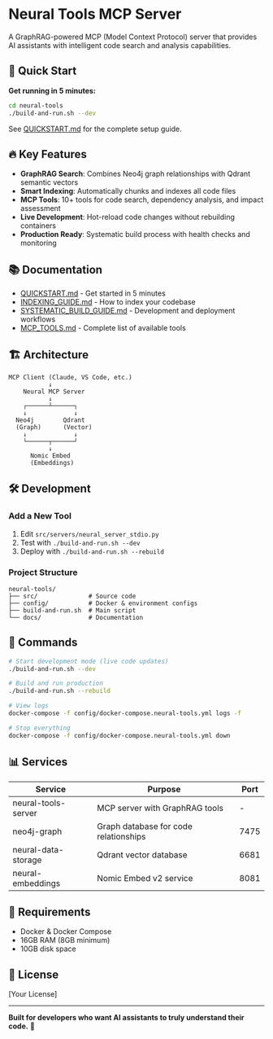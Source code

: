 # Neural Tools MCP Server

A GraphRAG-powered MCP (Model Context Protocol) server that provides AI assistants with intelligent code search and analysis capabilities.

## 🎯 Quick Start

**Get running in 5 minutes:**
```bash
cd neural-tools
./build-and-run.sh --dev
```

See [QUICKSTART.md](QUICKSTART.md) for the complete setup guide.

## 🔥 Key Features

- **GraphRAG Search**: Combines Neo4j graph relationships with Qdrant semantic vectors
- **Smart Indexing**: Automatically chunks and indexes all code files  
- **MCP Tools**: 10+ tools for code search, dependency analysis, and impact assessment
- **Live Development**: Hot-reload code changes without rebuilding containers
- **Production Ready**: Systematic build process with health checks and monitoring

## 📚 Documentation

- [QUICKSTART.md](QUICKSTART.md) - Get started in 5 minutes
- [INDEXING_GUIDE.md](INDEXING_GUIDE.md) - How to index your codebase
- [SYSTEMATIC_BUILD_GUIDE.md](SYSTEMATIC_BUILD_GUIDE.md) - Development and deployment workflows
- [MCP_TOOLS.md](MCP_TOOLS.md) - Complete list of available tools

## 🏗️ Architecture

```
MCP Client (Claude, VS Code, etc.)
           ↓
    Neural MCP Server
           ↓
    ┌──────┴──────┐
    ↓             ↓
  Neo4j        Qdrant
  (Graph)      (Vector)
    ↓             ↓
    └──────┬──────┘
           ↓
      Nomic Embed
      (Embeddings)
```

## 🛠️ Development

### Add a New Tool
1. Edit `src/servers/neural_server_stdio.py`
2. Test with `./build-and-run.sh --dev`
3. Deploy with `./build-and-run.sh --rebuild`

### Project Structure
```
neural-tools/
├── src/              # Source code
├── config/           # Docker & environment configs
├── build-and-run.sh  # Main script
└── docs/             # Documentation
```

## 🚀 Commands

```bash
# Start development mode (live code updates)
./build-and-run.sh --dev

# Build and run production
./build-and-run.sh --rebuild

# View logs
docker-compose -f config/docker-compose.neural-tools.yml logs -f

# Stop everything
docker-compose -f config/docker-compose.neural-tools.yml down
```

## 📊 Services

| Service | Purpose | Port |
|---------|---------|------|
| neural-tools-server | MCP server with GraphRAG tools | - |
| neo4j-graph | Graph database for code relationships | 7475 |
| neural-data-storage | Qdrant vector database | 6681 |
| neural-embeddings | Nomic Embed v2 service | 8081 |

## 🔧 Requirements

- Docker & Docker Compose
- 16GB RAM (8GB minimum)
- 10GB disk space

## 📝 License

[Your License]

---

**Built for developers who want AI assistants to truly understand their code.** 🧠